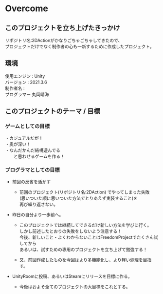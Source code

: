 <h1> Overcome </h1>
<h2>このプロジェクトを立ち上げたきっかけ</h2>
リポジトリ名:2DActionがかなりごちゃごちゃしてきたので、<br/>
プロジェクトだけでなく制作者の心も一新するために作成したプロジェクト。

<h2>環境</h2>
使用エンジン : Unity <br/>
バージョン : 2021.3.6 <br/>
制作者名 : <br/>
プログラマー 丸岡晴海 <br/>

<h2> このプロジェクトのテーマ / 目標 </h2>

<h3> ゲームとしての目標 </h3>
・カジュアルだが！ <br/>
・奥が深い！ <br/>
・なんだかんだ結構遊んでる<br/>
　　と思わせるゲームを作る！

<h3> プログラマとしての目標 </h3>
<ul>
<li><p>前回の反省を活かす
    <ul>
    <li><p> 
    前回のプロジェクト(リポジトリ名:2DAction) でやってしまった失敗 <br/>
    (思いついた順に思いついた方法でとりあえず実装すること)を <br/>
    再び繰り返さない。
    </p></li>
    </ul>
<li><p>昨日の自分より一歩前へ。
    <ul>
    <li><p> 
    このプロジェクトでは継続してできるだけ新しい方法を学びに行く。<br/>
    しかし前述したとおりの失敗をしないよう注意する！<br/>
    今後、新しいこと・よくわからないことはFreedomProjectでたくさん試してから<br/>
    あるいは、試すための専用のプロジェクトを立ち上げて勉強する！
    </p></li>
    <li><p> 又、前回作成したものを今回はより多機能化し、より軽い処理を目指す。</p></li>
    </ul>
<li><p>UnityRoomに投稿、あるいはSteamにリリースを目標に作る。
    <ul>
    <li><p> 今後はおよそ全てのプロジェクトの大目標をこれとする。</p></li>
    </ul>
</ul>
